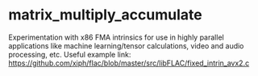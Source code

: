 # matrix_multiply_accumulate
Experimentation with x86 FMA intrinsics for use in highly parallel applications like machine learning/tensor calculations, video and audio processing, etc.
Useful example link: https://github.com/xiph/flac/blob/master/src/libFLAC/fixed_intrin_avx2.c
